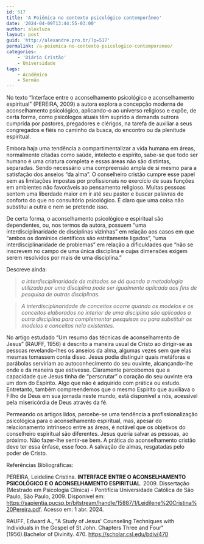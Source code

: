 ```yaml
---
id: 517
title: 'A Poiêmica no contexto psicológico contemporâneo'
date: '2024-04-09T13:44:55-03:00'
author: alexluza
layout: post
guid: 'http://alexandre.pro.br/?p=517'
permalink: /a-poiemica-no-contexto-psicologico-contemporaneo/
categories:
    - 'Diário Cristão'
    - Universidade
tags:
    - Acadêmico
    - Sermão
---
```


No texto “Interface entre o aconselhamento psicológico e aconselhamento espiritual” (PEREIRA, 2009) a autora explora a concepção moderna de aconselhamento psicológico, aplicando-o ao universo religioso e expõe, de certa forma, como psicólogos atuais têm suprido a demanda outrora cumprida por pastores, pregadores e clérigos, na tarefa de auxiliar a seus congregados e fiéis no caminho da busca, do encontro ou da plenitude espiritual.

Embora haja uma tendência a compartimentalizar a vida humana em áreas, normalmente citadas como saúde, intelecto e espírito, sabe-se que todo ser humano é uma criatura completa e essas áreas não são distintas, separadas. Sendo necessário uma compreensão ampla de si mesmo para a satisfação dos anseios “da alma”. O conselheiro cristão cumpre esse papel sem as limitações impostas por profissionais no exercício de suas funções em ambientes não favoráveis ao pensamento religioso. Muitas pessoas sentem uma liberdade maior em ir até seu pastor e buscar palavras de conforto do que no consultório psicológico. É claro que uma coisa não substitui a outra e nem se pretende isso.

De certa forma, o aconselhamento psicológico e espiritual são dependentes, ou, nos termos da autora, possuem “uma interdisciplinaridade de disciplinas vizinhas” em relação aos casos em que “ambos os domínios científicos são estritamente ligados”, “uma interdisciplinaridade de problemas” em relação a dificuldades que “não se inscrevem no campo de uma única disciplina e cujas dimensões exigem serem resolvidos por mais de uma disciplina.”

Descreve ainda:

> <cite>  
> a interdisciplinaridade de métodos se dá quando a metodologia utilizada por uma disciplina pode ser igualmente aplicada aos fins de pesquisa de outras disciplinas.</cite>

> <cite>A interdisciplinaridade de conceitos ocorre quando os modelos e os conceitos elaborados no interior de uma disciplina são aplicados a outra disciplina para complementar pesquisas ou para substituir os modelos e conceitos nela existentes.</cite>

No artigo estudado “Um resumo das técnicas de aconselhamento de Jesus” (RAUFF, 1956) é descrito a maneira usual de Cristo ao dirigir-se as pessoas revelando-lhes os anseios da alma, algumas vezes sem que elas mesmas tomassem conta disso. Jesus podia distinguir quais metáforas e parábolas serviriam ao autoconhecimento do seu ouvinte, alcançando-lhe onde e da maneira que estivesse. Claramente percebemos que a capacidade que Jesus tinha de “perscrutar” o coração do seu ouvinte era um dom do Espírito. Algo que não é adquirido com prática ou estudo. Entretanto, também compreendemos que o mesmo Espírito que auxiliava o Filho de Deus em sua jornada neste mundo, está disponível a nós, acessível pela misericórdia de Deus através da fé.

Permeando os artigos lidos, percebe-se uma tendência a profissionalização psicológica para o aconselhamento espiritual, mas, apesar do relacionamento intrínseco entre as áreas, é notável que os objetivos do conselheiro espiritual são diferentes. Jesus queria salvar as pessoas, ao próximo. Não fazer-lhe sentir-se bem. A prática do aconselhamento cristão deve ter essa ênfase, esse foco. A salvação de almas, resgatadas pelo poder de Cristo.

Referências Bibliográficas:

PEREIRA, Leideline Cristina. **INTERFACE ENTRE O ACONSELHAMENTO PSICOLÓGICO E O ACONSELHAMENTO ESPIRITUAL**. 2009. Dissertação (Mestrado em Psicologia Clínica) - Pontifícia Universidade Católica de São Paulo, São Paulo, 2009. Disponível em: https://sapientia.pucsp.br/bitstream/handle/15887/1/Leidilene%20Cristina%20Pereira.pdf. Acesso em: 1 abr. 2024.

RAUFF, Edward A., "A Study of Jesus' Counseling Techniques with Individuals in the Gospel of St John. Chapters Three and Four" (1956).Bachelor of Divinity. 470. https://scholar.csl.edu/bdiv/470
